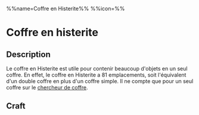 %%name=Coffre en Histerite%%
%%icon=%%

# Coffre en histerite

## Description

Le coffre en Histerite est utile pour contenir beaucoup d'objets en un seul coffre. En effet, le coffre en Histerite a 81 emplacements, soit l'équivalent d'un double coffre en plus d'un coffre simple. Il ne compte que pour un seul coffre sur le [chercheur de coffre](https://histeria.fr/wiki/objets/chest-finder).

## Craft

